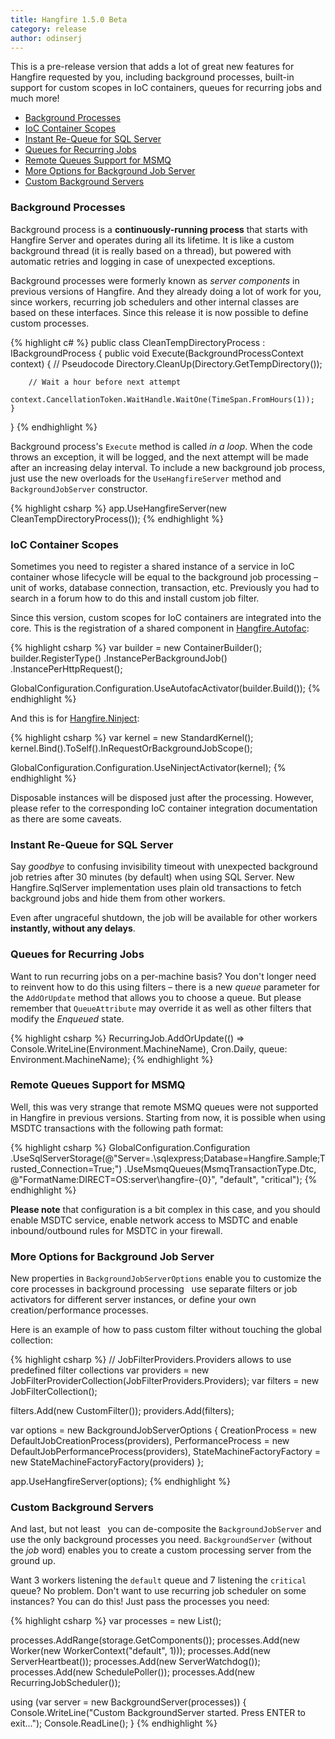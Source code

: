 ```yaml
---
title: Hangfire 1.5.0 Beta
category: release
author: odinserj
---
```


This is a pre-release version that adds a lot of great new features for Hangfire requested by you, including background processes, built-in support for custom scopes in IoC containers, queues for recurring jobs and much more!

* <a href="#background-processes">Background Processes</a>
* <a href="#ioc-container-scopes">IoC Container Scopes</a>
* <a href="#instant-re-queue-for-sql-server">Instant Re-Queue for SQL Server</a>
* <a href="#queues-for-recurring-jobs">Queues for Recurring Jobs</a>
* <a href="#remote-queues-support-for-msmq">Remote Queues Support for MSMQ</a>
* <a href="#more-options-for-background-job-server">More Options for Background Job Server</a>
* <a href="#custom-background-servers">Custom Background Servers</a>

### Background Processes

Background process is a **continuously-running process** that starts with Hangfire Server and operates during all its lifetime. It is like a custom background thread (it is really based on a thread), but powered with automatic retries and logging in case of unexpected exceptions.

Background processes were formerly known as *server components* in previous versions of Hangfire. And they already doing a lot of work for you, since workers, recurring job schedulers and other internal classes are based on these interfaces. Since this release it is now possible to define custom processes.

{% highlight c# %}
public class CleanTempDirectoryProcess : IBackgroundProcess
{
    public void Execute(BackgroundProcessContext context)
    {
        // Pseudocode
        Directory.CleanUp(Directory.GetTempDirectory());
        
        // Wait a hour before next attempt
        context.CancellationToken.WaitHandle.WaitOne(TimeSpan.FromHours(1));
    }
}
{% endhighlight %}

Background process's `Execute` method is called *in a loop*. When the code throws an exception, it will be logged, and the next attempt will be made after an increasing delay interval. To include a new background job process, just use the new overloads for the `UseHangfireServer` method and `BackgroundJobServer` constructor.

{% highlight csharp %}
app.UseHangfireServer(new CleanTempDirectoryProcess());
{% endhighlight %}

### IoC Container Scopes

Sometimes you need to register a shared instance of a service in IoC container whose lifecycle will be equal to the background job processing &ndash; unit of works, database connection, transaction, etc. Previously you had to search in a forum how to do this and install custom job filter. 

Since this version, custom scopes for IoC containers are integrated into the core. This is the registration of a shared component in [Hangfire.Autofac](https://github.com/HangfireIO/Hangfire.Autofac):

{% highlight csharp %}
var builder = new ContainerBuilder();
builder.RegisterType<Database>()
    .InstancePerBackgroundJob()
    .InstancePerHttpRequest();

GlobalConfiguration.Configuration.UseAutofacActivator(builder.Build());
{% endhighlight %}

And this is for [Hangfire.Ninject](https://github.com/HangfireIO/Hangfire.Ninject):

{% highlight csharp %}
var kernel = new StandardKernel();
kernel.Bind<Database>().ToSelf().InRequestOrBackgroundJobScope();

GlobalConfiguration.Configuration.UseNinjectActivator(kernel);
{% endhighlight %}

Disposable instances will be disposed just after the processing. However, please refer to the corresponding IoC container integration documentation as there are some caveats.

### Instant Re-Queue for SQL Server

Say *goodbye* to confusing invisibility timeout with unexpected background job retries after 30 minutes (by default) when using SQL Server. New Hangfire.SqlServer implementation uses plain old transactions to fetch background jobs and hide them from other workers. 

Even after ungraceful shutdown, the job will be available for other workers **instantly, without any delays**.

### Queues for Recurring Jobs

Want to run recurring jobs on a per-machine basis? You don't longer need to reinvent how to do this using filters &ndash; there is a new *queue* parameter for the `AddOrUpdate` method that allows you to choose a queue. But please remember that `QueueAttribute` may override it as well as other filters that modify the *Enqueued* state.

{% highlight csharp %}
RecurringJob.AddOrUpdate(() => Console.WriteLine(Environment.MachineName), Cron.Daily, queue: Environment.MachineName);
{% endhighlight %}

### Remote Queues Support for MSMQ

Well, this was very strange that remote MSMQ queues were not supported in Hangfire in previous versions. Starting from now, it is possible when using MSDTC transactions with the following path format:

{% highlight csharp %}
GlobalConfiguration.Configuration
    .UseSqlServerStorage(@"Server=.\sqlexpress;Database=Hangfire.Sample;Trusted_Connection=True;")
    .UseMsmqQueues(MsmqTransactionType.Dtc, @"FormatName:DIRECT=OS:server\hangfire-{0}", "default", "critical");
{% endhighlight %}

**Please note** that configuration is a bit complex in this case, and you should enable MSDTC service, enable network access to MSDTC and enable inbound/outbound rules for MSDTC in your firewall.

### More Options for Background Job Server

New properties in `BackgroundJobServerOptions` enable you to customize the core processes in background processing &nbsp; use separate filters or job activators for different server instances, or define your own creation/performance processes. 

Here is an example of how to pass custom filter without touching the global collection:

{% highlight csharp %}
// JobFilterProviders.Providers allows to use predefined filter collections
var providers = new JobFilterProviderCollection(JobFilterProviders.Providers);
var filters = new JobFilterCollection();

filters.Add(new CustomFilter());
providers.Add(filters);

var options = new BackgroundJobServerOptions
{
    CreationProcess = new DefaultJobCreationProcess(providers),
    PerformanceProcess = new DefaultJobPerformanceProcess(providers),
    StateMachineFactoryFactory = new StateMachineFactoryFactory(providers)
};

app.UseHangfireServer(options);
{% endhighlight %}

### Custom Background Servers

And last, but not least &nbsp; you can de-composite the `BackgroundJobServer` and use the only background processes you need. `BackgroundServer` (without the *job* word) enables you to create a custom processing server from the ground up. 

Want 3 workers listening the `default` queue and 7 listening the `critical` queue? No problem. Don't want to use recurring job scheduler on some instances? You can do this! Just pass the processes you need:

{% highlight csharp %}
var processes = new List<IServerProcess>();

processes.AddRange(storage.GetComponents());
processes.Add(new Worker(new WorkerContext("default", 1)));
processes.Add(new ServerHeartbeat());
processes.Add(new ServerWatchdog());
processes.Add(new SchedulePoller());
processes.Add(new RecurringJobScheduler());

using (var server = new BackgroundServer(processes))
{
    Console.WriteLine("Custom BackgroundServer started. Press ENTER to exit...");
    Console.ReadLine();
}
{% endhighlight %}

